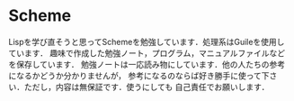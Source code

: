 # Scheme
<span style="font-size: 100%;">
Lispを学び直そうと思ってSchemeを勉強しています．処理系はGuileを使用しています．
趣味で作成した勉強ノート，プログラム，マニュアルファイルなどを保存しています．
勉強ノートは一応読み物にしています．他の人たちの参考になるかどうか分かりませんが，
参考になるのならば好き勝手に使って下さい．ただし，内容は無保証です．使うにしても
自己責任でお願いします．
</span>
